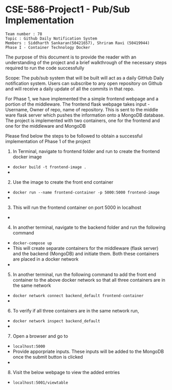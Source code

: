 # CSE-586-Project1 - Pub/Sub Implementation

```
Team number : 78
Topic : Github Daily Notification System
Members : Siddharth Sankaran(50421657), Shriram Ravi (50419944)
Phase I - Container Technology Docker
```

The purpose of this document is to provide the reader with an understanding of the project and a brief walkthrough of the necessary steps required to run the code successfully

Scope: The pub/sub system that will be built will act as a daily GitHub Daily notification system. Users can subscribe to any open repository on Github and will receive a daily update of all the commits in that repo.

For Phase 1, we have implemented the a simple frontend webpage and a portion of the middleware. The frontend  flask webpage takes input - Username, Owner of repo, name of repository. This is sent to the middle ware flask server which pushes the information onto a MongoDB database. The project is implemented with two containers, one for the frontend and one for the middleware and MongoDB

Please find below the steps to be followed to obtain a successful implementation of Phase 1 of the project
1) In Terminal, navigate to frontend folder and run to create the frontend docker image
- `docker build -t frontend-image .` 
- 
2) Use the image to create the front end container
- `docker run --name frontend-container -p 5000:5000 frontend-image`
- 
3) This will run the frontend container on port 5000 in localhost
- 
4) In another terminal, navigate to the backend folder and run the following command
- `docker-compose up`
- This will create separate containers for the middleware (flask server) and the backend (MongoDB) and initiate them. Both these containers are placed in a docker network
- 
5) In another terminal, run the following command to add the front end container to the above docker network so that all three containers are in the same network
- `docker network connect backend_default frontend-container`
- 
6) To verify if all three containers are in the same network run,
- `docker network inspect backend_default`
- 
7) Open a browser and go to 
- `localhost:5000`
- Provide apporpriate inputs. These inputs will be added to the MongoDB once the submit button is clicked
- 
8) Visit the below webpage to view the added entries
- `localhost:5001/viewtable`